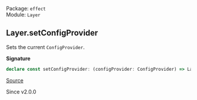 Package: `effect`<br />
Module: `Layer`<br />

## Layer.setConfigProvider

Sets the current `ConfigProvider`.

**Signature**

```ts
declare const setConfigProvider: (configProvider: ConfigProvider) => Layer<never>
```

[Source](https://github.com/Effect-TS/effect/tree/main/packages/effect/src/Layer.ts#L940)

Since v2.0.0